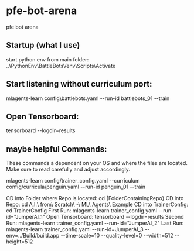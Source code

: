 # pfe-bot-arena
pfe bot arena 

## Startup (what I use)
start python env from main folder:
..\PythonEnv\BattleBotsVenv\Scripts\Activate

## Start listening without curriculum port:
mlagents-learn config\battlebots.yaml --run-id battlebots_01 --train

## Open Tensorboard:
tensorboard --logdir=results

## maybe helpful Commands:
These commands a dependent on your OS and where the files are located. Make sure to read carefully and adjust accordingly. 

mlagents-learn config/trainer_config.yaml --curriculum config/curricula/penguin.yaml --run-id penguin_01 --train

CD into Folder where Repo is located: cd {FolderContainingRepo}
CD into Repo: cd A.I.\ from\ Scratch\ -\ ML\ Agents\ Example
CD into TrainerConfig: cd TrainerConfig
First Run: mlagents-learn trainer_config.yaml --run-id="JumperAI_1"
Open Tensorboard: tensorboard --logdir=results
Second Run: mlagents-learn trainer_config.yaml --run-id="JumperAI_2"
Last Run: mlagents-learn trainer_config.yaml --run-id=JumperAI_3 --env=../Build/build.app --time-scale=10 --quality-level=0 --width=512 --height=512
